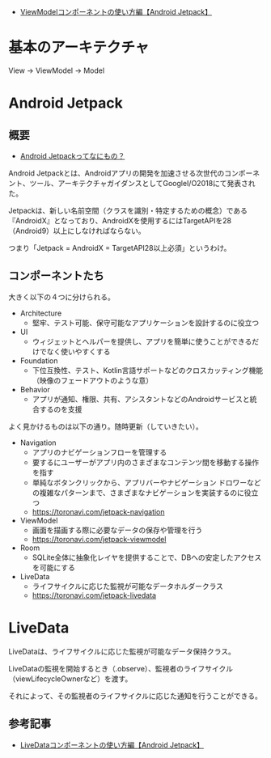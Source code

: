 - [ViewModelコンポーネントの使い方編【Android Jetpack】](https://toronavi.com/jetpack-viewmodel)

# 基本のアーキテクチャ

View → ViewModel → Model

# Android Jetpack

## 概要

- [Android Jetpackってなにもの？](https://qiita.com/k_masa777/items/c01c1de6ac763ce5c075)

Android Jetpackとは、Androidアプリの開発を加速させる次世代のコンポーネント、ツール、アーキテクチャガイダンスとしてGoogleI/O2018にて発表された。

Jetpackは、新しい名前空間（クラスを識別・特定するための概念）である『AndroidX』となっており、AndroidXを使用するにはTargetAPIを28（Android9）以上にしなければならない。

つまり「Jetpack = AndroidX = TargetAPI28以上必須」というわけ。

## コンポーネントたち

大きく以下の４つに分けられる。

- Architecture
  - 堅牢、テスト可能、保守可能なアプリケーションを設計するのに役立つ
- UI
  - ウィジェットとヘルパーを提供し、アプリを簡単に使うことができるだけでなく使いやすくする
- Foundation
  - 下位互換性、テスト、Kotlin言語サポートなどのクロスカッティング機能（映像のフェードアウトのような意）
- Behavior
  - アプリが通知、権限、共有、アシスタントなどのAndroidサービスと統合するのを支援

よく見かけるものは以下の通り。随時更新（していきたい）。

- Navigation
  - アプリのナビゲーションフローを管理する
  - 要するにユーザーがアプリ内のさまざまなコンテンツ間を移動する操作を指す
  - 単純なボタンクリックから、アプリバーやナビゲーション ドロワーなどの複雑なパターンまで、さまざまなナビゲーションを実装するのに役立つ
  - https://toronavi.com/jetpack-navigation
- ViewModel
  - 画面を描画する際に必要なデータの保存や管理を行う
  - https://toronavi.com/jetpack-viewmodel
- Room
  - SQLite全体に抽象化レイヤを提供することで、DBへの安定したアクセスを可能にする
- LiveData
  - ライフサイクルに応じた監視が可能なデータホルダークラス
  - https://toronavi.com/jetpack-livedata

# LiveData

LiveDataは、ライフサイクルに応じた監視が可能なデータ保持クラス。

LiveDataの監視を開始するとき（.observe）、監視者のライフサイクル（viewLifecycleOwnerなど）を渡す。

それによって、その監視者のライフサイクルに応じた通知を行うことができる。

## 参考記事

- [LiveDataコンポーネントの使い方編【Android Jetpack】](https://toronavi.com/jetpack-livedata)

